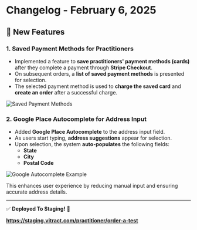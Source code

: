# Changelog - February 6, 2025

## 🚀 New Features

### 1. Saved Payment Methods for Practitioners
- Implemented a feature to **save practitioners' payment methods (cards)** after they complete a payment through **Stripe Checkout**.
- On subsequent orders, a **list of saved payment methods** is presented for selection.
- The selected payment method is used to **charge the saved card** and **create an order** after a successful charge.

![Saved Payment Methods](https://res.cloudinary.com/kahmyl/image/upload/v1738843826/Screenshot_2025-02-06_at_13.10.10_di2khd.png)

### 2. Google Place Autocomplete for Address Input
- Added **Google Place Autocomplete** to the address input field.
- As users start typing, **address suggestions** appear for selection.
- Upon selection, the system **auto-populates** the following fields:
  - **State**
  - **City**
  - **Postal Code**

![Google Autocomplete Example](https://res.cloudinary.com/kahmyl/image/upload/v1738843211/Screenshot_2025-02-06_at_12.43.07_bzxx53.png)

This enhances user experience by reducing manual input and ensuring accurate address details.

---

✅ **Deployed  To Staging!** 🚀

**https://staging.vitract.com/practitioner/order-a-test**
